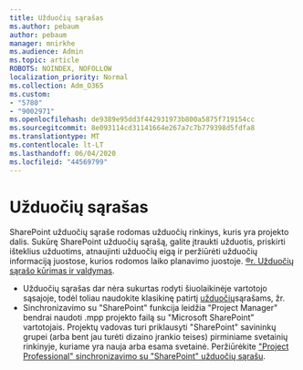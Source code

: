 ```yaml
---
title: Užduočių sąrašas
ms.author: pebaum
author: pebaum
manager: mnirkhe
ms.audience: Admin
ms.topic: article
ROBOTS: NOINDEX, NOFOLLOW
localization_priority: Normal
ms.collection: Adm_O365
ms.custom:
- "5780"
- "9002971"
ms.openlocfilehash: de9389e95dd3f442931973b800a5875f719154cc
ms.sourcegitcommit: 8e093114cd31141664e267a7c7b779398d5fdfa8
ms.translationtype: MT
ms.contentlocale: lt-LT
ms.lasthandoff: 06/04/2020
ms.locfileid: "44569799"
---
```

# <a name="task-list"></a>Užduočių sąrašas

SharePoint užduočių sąraše rodomas užduočių rinkinys, kuris yra projekto dalis. Sukūrę SharePoint užduočių sąrašą, galite įtraukti užduotis, priskirti išteklius užduotims, atnaujinti užduočių eigą ir peržiūrėti užduočių informaciją juostose, kurios rodomos laiko planavimo juostoje. [®r. Užduočių sąrašo kūrimas ir valdymas](https://support.microsoft.com/office/466ad207-46fd-4c77-9af1-41bc23cec21a).  

-   Užduočių sąrašas dar nėra sukurtas rodyti šiuolaikinėje vartotojo sąsajoje, todėl toliau naudokite klasikinę patirtį [užduočių](https://docs.microsoft.com/sharepoint/dev/transform/modernize-userinterface-lists-and-libraries)sąrašams, žr.
-   Sinchronizavimo su "SharePoint" funkcija leidžia "Project Manager" bendrai naudoti .mpp projekto failą su "Microsoft SharePoint" vartotojais. Projektų vadovas turi priklausyti "SharePoint" savininkų grupei (arba bent jau turėti dizaino įrankio teises) pirminiame svetainių rinkinyje, kuriame yra nauja arba esama svetainė. Peržiūrėkite ["Project Professional" sinchronizavimo su "SharePoint" užduočių sąrašu](https://docs.microsoft.com/office/troubleshoot/project/sync-with-tasks-from-project).